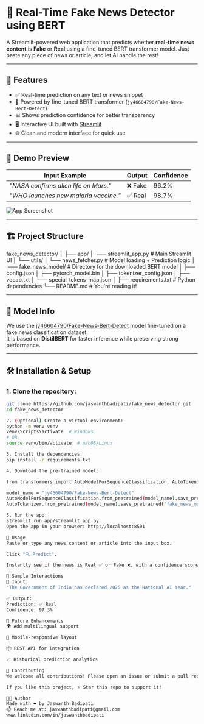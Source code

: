 # 📰 Real-Time Fake News Detector using BERT

A Streamlit-powered web application that predicts whether **real-time news content** is **Fake** or **Real** using a fine-tuned BERT transformer model. Just paste any piece of news or article, and let AI handle the rest!

---

## 🚀 Features

- ✅ Real-time prediction on any text or news snippet  
- 🧠 Powered by fine-tuned BERT transformer (`jy46604790/Fake-News-Bert-Detect`)
- 📊 Shows prediction confidence for better transparency
- 🖥️ Interactive UI built with [Streamlit](https://streamlit.io)
- 🌐 Clean and modern interface for quick use

---

## 📸 Demo Preview

| Input Example                            | Output     | Confidence |
|------------------------------------------|------------|------------|
| _"NASA confirms alien life on Mars."_    | ❌ Fake     | 96.2%      |
| _"WHO launches new malaria vaccine."_    | ✅ Real     | 98.7%      |

![App Screenshot](https://i.imgur.com/sA7DDgu.png)

---

## 🏗️ Project Structure

fake_news_detector/
│
├── app/
│ ├── streamlit_app.py # Main Streamlit UI
│ └── utils/
│ └── news_fetcher.py # Model loading + Prediction logic
│
├── fake_news_model/ # Directory for the downloaded BERT model
│ ├── config.json
│ ├── pytorch_model.bin
│ ├── tokenizer_config.json
│ ├── vocab.txt
│ └── special_tokens_map.json
│
├── requirements.txt # Python dependencies
└── README.md # You're reading it!


---

## 🧠 Model Info

We use the [jy46604790/Fake-News-Bert-Detect](https://huggingface.co/jy46604790/Fake-News-Bert-Detect) model fine-tuned on a fake news classification dataset.  
It is based on **DistilBERT** for faster inference while preserving strong performance.

---

## 🛠️ Installation & Setup

### 1. Clone the repository:
```bash
git clone https://github.com/jaswanthbadipati/fake_news_detector.git
cd fake_news_detector

2. (Optional) Create a virtual environment:
python -m venv venv
venv\Scripts\activate  # Windows
# OR
source venv/bin/activate  # macOS/Linux

3. Install the dependencies:
pip install -r requirements.txt

4. Download the pre-trained model:

from transformers import AutoModelForSequenceClassification, AutoTokenizer

model_name = "jy46604790/Fake-News-Bert-Detect"
AutoModelForSequenceClassification.from_pretrained(model_name).save_pretrained("fake_news_model")
AutoTokenizer.from_pretrained(model_name).save_pretrained("fake_news_model")

5. Run the app:
streamlit run app/streamlit_app.py
Open the app in your browser: http://localhost:8501

🎯 Usage
Paste or type any news content or article into the input box.

Click "🔍 Predict".

Instantly see if the news is Real ✅ or Fake ❌, with a confidence score.

🌟 Sample Interactions
🔎 Input:
"The Government of India has declared 2025 as the National AI Year."

✅ Output:
Prediction: ✅ Real
Confidence: 97.3%

📌 Future Enhancements
🌍 Add multilingual support

📱 Mobile-responsive layout

📦 REST API for integration

📈 Historical prediction analytics

🤝 Contributing
We welcome all contributions! Please open an issue or submit a pull request.

If you like this project, ⭐ Star this repo to support it!

🧑‍💻 Author
Made with ❤️ by Jaswanth Badipati
📫 Reach me at: jaswanthbadipati@gmail.com
www.linkedin.com/in/jaswanthbadipati
